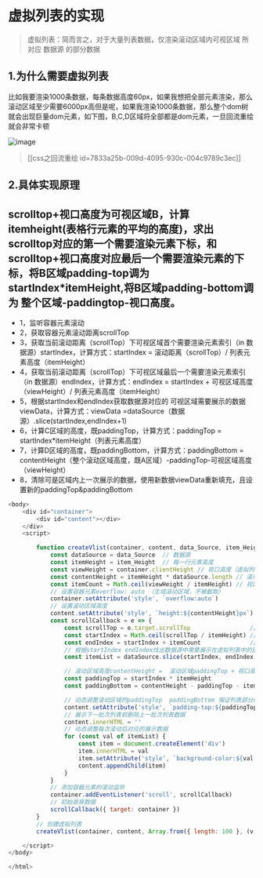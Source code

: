 # 虚拟列表的实现

> 虚拟列表：简而言之，对于大量列表数据，仅渲染滚动区域内可视区域 所对应 数据源 的部分数据

## 1.为什么需要虚拟列表

比如我要渲染1000条数据，每条数据高度60px，如果我想把全部元素渲染，那么滚动区域至少需要6000px高但是呢，如果我渲染1000条数据，那么整个dom树就会出现巨量dom元素，如下图，B,C,D区域将全部都是dom元素，一旦回流重绘就会非常卡顿

![image](9R0ZtkL8tO79OZO0reZHiu9s8jmoq2ySu9f5WtSo1dI.png)

> [[css之回流重绘 id=7833a25b-009d-4095-930c-004c9789c3ec]]

## 2.具体实现原理

## scrolltop+视口高度为可视区域B，计算itemheight(表格行元素的平均的高度)，求出scrolltop对应的第一个需要渲染元素下标，和scrolltop+视口高度对应最后一个需要渲染元素的下标，将B区域padding-top调为startIndex\*itemHeight,将B区域padding-bottom调为 整个区域-paddingtop-视口高度。

* 1，监听容器元素滚动
* 2，获取容器元素滚动距离scrollTop
* 3，获取当前滚动距离（scrollTop）下可视区域首个需要渲染元素索引（in 数据源）startIndex，计算方式：startIndex = 滚动距离（scrollTop）/ 列表元素高度（itemHeight）
* 4，获取当前滚动距离（scrollTop）下可视区域最后一个需要渲染元素索引（in 数据源）endIndex，计算方式：endIndex = startIndex + 可视区域高度（viewHeight）/ 列表元素高度（itemHeight）
* 5，根据startIndex和endIndex获取数据源对应的 可视区域需要展示的数据viewData，计算方式：viewData =dataSource（数据源）.slice(startIndex,endIndex+1)
* 6，计算C区域的高度，既paddingTop，计算方式：paddingTop = startIndex\*itemHeight（列表元素高度）
* 7，计算D区域的高度，既paddingBottom，计算方式：paddingBottom = contentHeight（整个滚动区域高度，既A区域）-paddingTop-可视区域高度（viewHeight）
* 8，清除可是区域内上一次展示的数据，使用新数据viewData重新填充，且设置新的paddingTop&paddingBottom

```javascript
<body>
    <div id="container">
        <div id="content"></div>
    </div>
    <script>

        function createVlist(container, content, data_Source, item_Height) {
            const dataSource = data_Source  // 数据源
            const itemHeight = item_Height  // 每一行元素高度
            const viewHeight = container.clientHeight // 视口高度（虚拟列表所展示部分高度）
            const contentHeight = itemHeight * dataSource.length // 滚动区域高度
            const itemCount = Math.ceil(viewHeight / itemHeight) // 视口元素数量
            // 设置容器元素overflow: auto （生成滚动区域，不被截取）
            container.setAttribute('style', `overflow:auto`)
            // 设置滚动区域高度
            content.setAttribute('style', `height:${contentHeight}px`)
            const scrollCallback = e => {
                const scrollTop = e.target.scrollTop                 // 容器元素的滚动距离
                const startIndex = Math.ceil(scrollTop / itemHeight) // 视口第一个元素所在数据源中的索引
                const endIndex = startIndex + itemCount              // 视口最后一个元素所在数据源中的索引
                // 根据startIndex endIndex找出数据源中需要展示在虚拟列表中的部分数据
                const itemList = dataSource.slice(startIndex, endIndex + 1)

                // 滚动区域高度contentHeight =  滚动区域paddingTop + 视口高度 + 滚动区域paddingBottom
                const paddingTop = startIndex * itemHeight
                const paddingBottom = contentHeight - paddingTop - itemCount * itemHeight

                // 动态调整滚动区域的paddingTop  paddingBottom 保证列表部分始终展示在视口
                content.setAttribute('style', `padding-top:${paddingTop}px;padding-bottom:${paddingBottom}px`)
                // 展示下一批次列表前删除上一批次列表数据
                content.innerHTML = ''
                // 动态调整每次滚动后对应的展示数据
                for (const val of itemList) {
                    const item = document.createElement('div')
                    item.innerHTML = val
                    item.setAttribute('style', `background-color:${val % 2 === 0 ? 'red' : 'blue'};width:100%;height:${item_Height}px`)
                    content.appendChild(item)
                }
            }
            // 添加容器元素的滚动监听
            container.addEventListener('scroll', scrollCallback)
            // 初始首屏数据
            scrollCallback({ target: container })
        }
        // 创建虚拟列表
        createVlist(container, content, Array.from({ length: 100 }, (v, i) => i), 60)

    </script>
</body>

</html>
```
